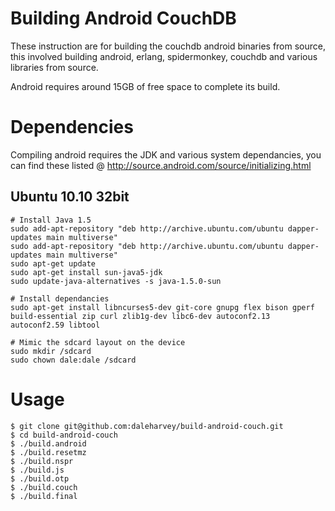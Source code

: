 Building Android CouchDB
========================

These instruction are for building the couchdb android binaries from source, this involved building android, erlang, spidermonkey, couchdb and various libraries from source.

Android requires around 15GB of free space to complete its build.

Dependencies
============
Compiling android requires the JDK and various system dependancies, you can find these listed @ http://source.android.com/source/initializing.html

## Ubuntu 10.10 32bit
    # Install Java 1.5
    sudo add-apt-repository "deb http://archive.ubuntu.com/ubuntu dapper-updates main multiverse"
    sudo add-apt-repository "deb http://archive.ubuntu.com/ubuntu dapper-updates main multiverse"
    sudo apt-get update
    sudo apt-get install sun-java5-jdk
    sudo update-java-alternatives -s java-1.5.0-sun

    # Install dependancies
    sudo apt-get install libncurses5-dev git-core gnupg flex bison gperf build-essential zip curl zlib1g-dev libc6-dev autoconf2.13 autoconf2.59 libtool

    # Mimic the sdcard layout on the device
    sudo mkdir /sdcard
    sudo chown dale:dale /sdcard

Usage
=====
    $ git clone git@github.com:daleharvey/build-android-couch.git
    $ cd build-android-couch
    $ ./build.android
    $ ./build.resetmz
    $ ./build.nspr
    $ ./build.js
    $ ./build.otp
    $ ./build.couch
    $ ./build.final
